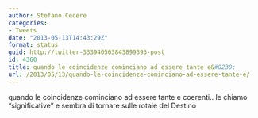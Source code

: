 ```yaml
---
author: Stefano Cecere
categories:
- Tweets
date: "2013-05-13T14:43:29Z"
format: status
guid: http://twitter-333940563843899393-post
id: 4360
title: quando le coincidenze cominciano ad essere tante e&#8230;
url: /2013/05/13/quando-le-coincidenze-cominciano-ad-essere-tante-e/
---
```


quando le coincidenze cominciano ad essere tante e coerenti.. le chiamo “significative” e sembra di tornare sulle rotaie del Destino